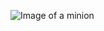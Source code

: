 ![Image of a minion](https://static.wikia.nocookie.net/minion/images/2/21/Dave2.jpg/revision/latest?cb=20200728073512&path-prefix=es)
